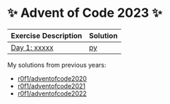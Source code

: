 # :sparkles: Advent of Code 2023 :sparkles:

|Exercise Description|Solution|
|:---|:---|
|[Day 1: xxxxx](https://adventofcode.com/2023/day/1) |[py](/day01/main.py)|

My solutions from previous years:
* [r0f1/adventofcode2020](https://github.com/r0f1/adventofcode2020)
* [r0f1/adventofcode2021](https://github.com/r0f1/adventofcode2021)
* [r0f1/adventofcode2022](https://github.com/r0f1/adventofcode2022)
